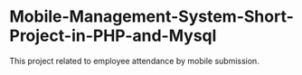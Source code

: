 # Mobile-Management-System-Short-Project-in-PHP-and-Mysql
This project related to employee attendance by mobile submission.   
